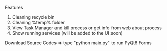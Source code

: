 Features
1. Cleaning recycle bin
2. Cleaning %temp% folder
3. View Task Manager and kill process or get info from web about process
4. Show running services (will be added to the UI soon)

Download Source Codes => type "python main.py" to run PyQt6 Forms
